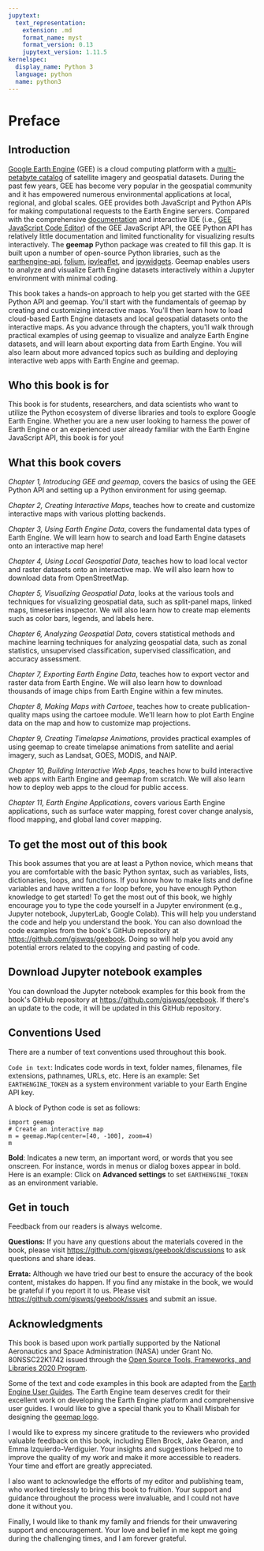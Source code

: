 ```yaml
---
jupytext:
  text_representation:
    extension: .md
    format_name: myst
    format_version: 0.13
    jupytext_version: 1.11.5
kernelspec:
  display_name: Python 3
  language: python
  name: python3
---
```


# Preface

## Introduction

[Google Earth Engine](https://earthengine.google.com) (GEE) is a cloud computing platform with a [multi-petabyte catalog](https://developers.google.com/earth-engine/datasets) of satellite imagery and geospatial datasets. During the past few years, GEE has become very popular in the geospatial community and it has empowered numerous environmental applications at local, regional, and global scales. GEE provides both JavaScript and Python APIs for making computational requests to the Earth Engine servers. Compared with the comprehensive [documentation](https://developers.google.com/earth-engine) and interactive IDE (i.e., [GEE JavaScript Code Editor](https://code.earthengine.google.com)) of the GEE JavaScript API, the GEE Python API has relatively little documentation and limited functionality for visualizing results interactively. The **geemap** Python package was created to fill this gap. It is built upon a number of open-source Python libraries, such as the [earthengine-api](https://pypi.org/project/earthengine-api), [folium](https://python-visualization.github.io/folium/), [ipyleaflet](https://github.com/jupyter-widgets/ipyleaflet), and [ipywidgets](https://github.com/jupyter-widgets/ipywidgets). Geemap enables users to analyze and visualize Earth Engine datasets interactively within a Jupyter environment with minimal coding.

This book takes a hands-on approach to help you get started with the GEE Python API and geemap. You'll start with the fundamentals of geemap by creating and customizing interactive maps. You'll then learn how to load cloud-based Earth Engine datasets and local geospatial datasets onto the interactive maps. As you advance through the chapters, you'll walk through practical examples of using geemap to visualize and analyze Earth Engine datasets, and will learn about exporting data from Earth Engine. You will also learn about more advanced topics such as building and deploying interactive web apps with Earth Engine and geemap.

## Who this book is for

This book is for students, researchers, and data scientists who want to utilize the Python ecosystem of diverse libraries and tools to explore Google Earth Engine. Whether you are a new user looking to harness the power of Earth Engine or an experienced user already familiar with the Earth Engine JavaScript API, this book is for you!

## What this book covers

_Chapter 1, Introducing GEE and geemap_, covers the basics of using the GEE Python API and setting up a Python environment for using geemap.

_Chapter 2, Creating Interactive Maps_, teaches how to create and customize interactive maps with various plotting backends.

_Chapter 3, Using Earth Engine Data_, covers the fundamental data types of Earth Engine. We will learn how to search and load Earth Engine datasets onto an interactive map here!

_Chapter 4, Using Local Geospatial Data_, teaches how to load local vector and raster datasets onto an interactive map. We will also learn how to download data from OpenStreetMap.

_Chapter 5, Visualizing Geospatial Data_, looks at the various tools and techniques for visualizing geospatial data, such as split-panel maps, linked maps, timeseries inspector. We will also learn how to create map elements such as color bars, legends, and labels here.

_Chapter 6, Analyzing Geospatial Data_, covers statistical methods and machine learning techniques for analyzing geospatial data, such as zonal statistics, unsupervised classification, supervised classification, and accuracy assessment.

_Chapter 7, Exporting Earth Engine Data_, teaches how to export vector and raster data from Earth Engine. We will also learn how to download thousands of image chips from Earth Engine within a few minutes.

_Chapter 8, Making Maps with Cartoee_, teaches how to create publication-quality maps using the cartoee module. We'll learn how to plot Earth Engine data on the map and how to customize map projections.

_Chapter 9, Creating Timelapse Animations_, provides practical examples of using geemap to create timelapse animations from satellite and aerial imagery, such as Landsat, GOES, MODIS, and NAIP.

_Chapter 10, Building Interactive Web Apps_, teaches how to build interactive web apps with Earth Engine and geemap from scratch. We will also learn how to deploy web apps to the cloud for public access.

_Chapter 11, Earth Engine Applications_, covers various Earth Engine applications, such as surface water mapping, forest cover change analysis, flood mapping, and global land cover mapping.

## To get the most out of this book

This book assumes that you are at least a Python novice, which means that you are comfortable with the basic Python syntax, such as variables, lists, dictionaries, loops, and functions. If you know how to make lists and define variables and have written a `for` loop before, you have enough Python knowledge to get started! To get the most out of this book, we highly encourage you to type the code yourself in a Jupyter environment (e.g., Jupyter notebook, JupyterLab, Google Colab). This will help you understand the code and help you understand the book. You can also download the code examples from the book's GitHub repository at <https://github.com/giswqs/geebook>. Doing so will help you avoid any potential errors related to the copying and pasting of code.

## Download Jupyter notebook examples

You can download the Jupyter notebook examples for this book from the book's GitHub repository at <https://github.com/giswqs/geebook>. If there's an update to the code, it will be updated in this GitHub repository.

## Conventions Used

There are a number of text conventions used throughout this book.

`Code in text`: Indicates code words in text, folder names, filenames, file extensions, pathnames, URLs, etc. Here is an example: Set `EARTHENGINE_TOKEN` as a system environment variable to your Earth Engine API key.

A block of Python code is set as follows:

```{code-cell}
import geemap
# Create an interactive map
m = geemap.Map(center=[40, -100], zoom=4)
m
```

**Bold**: Indicates a new term, an important word, or words that you see onscreen. For
instance, words in menus or dialog boxes appear in bold. Here is an example: Click on **Advanced settings** to set `EARTHENGINE_TOKEN` as an environment variable.

## Get in touch

Feedback from our readers is always welcome.

**Questions:** If you have any questions about the materials covered in the book, please visit <https://github.com/giswqs/geebook/discussions> to ask questions and share ideas.

**Errata:** Although we have tried our best to ensure the accuracy of the book content, mistakes do happen. If you find any mistake in the book, we would be grateful if you report it to us. Please visit <https://github.com/giswqs/geebook/issues> and submit an issue.

## Acknowledgments

This book is based upon work partially supported by the National Aeronautics and Space Administration (NASA) under Grant No. 80NSSC22K1742 issued through the [Open Source Tools, Frameworks, and Libraries 2020 Program](https://bit.ly/3RVBRcQ).

Some of the text and code examples in this book are adapted from the [Earth Engine User Guides](https://developers.google.com/earth-engine/guides). The Earth Engine team deserves credit for their excellent work on developing the Earth Engine platform and comprehensive user guides. I would like to give a special thank you to Khalil Misbah for designing the [geemap logo](https://github.com/gee-community/geemap/tree/master/docs/assets).

I would like to express my sincere gratitude to the reviewers who provided valuable feedback on this book, including Ellen Brock, Jake Gearon, and Emma Izquierdo-Verdiguier. Your insights and suggestions helped me to improve the quality of my work and make it more accessible to readers. Your time and effort are greatly appreciated.

I also want to acknowledge the efforts of my editor and publishing team, who worked tirelessly to bring this book to fruition. Your support and guidance throughout the process were invaluable, and I could not have done it without you.

Finally, I would like to thank my family and friends for their unwavering support and encouragement. Your love and belief in me kept me going during the challenging times, and I am forever grateful.
